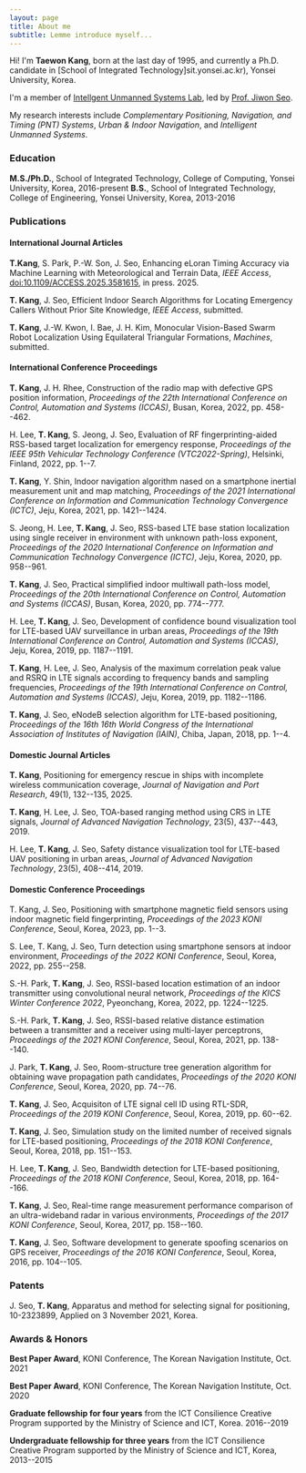```yaml
---
layout: page
title: About me
subtitle: Lemme introduce myself...
---
```


Hi! I'm **Taewon Kang**, born at the last day of 1995, and currently a Ph.D. candidate in [School of Integrated Technology]sit.yonsei.ac.kr), Yonsei University, Korea.

I'm a member of [Intellgent Unmanned Systems Lab](gnss.kr), led by [Prof. Jiwon Seo](jwseo.com).

My research interests include _Complementary Positioning, Navigation, and Timing (PNT) Systems_, _Urban & Indoor Navigation_, and _Intelligent Unmanned Systems_.

### Education

**M.S./Ph.D.**, School of Integrated Technology, College of Computing, Yonsei University, Korea, 2016-present
**B.S.**, School of Integrated Technology, College of Engineering, Yonsei University, Korea, 2013-2016

### Publications

#### International Journal Articles

**T.Kang**, S. Park, P.-W. Son, J. Seo, Enhancing eLoran Timing Accuracy via Machine Learning with Meteorological and Terrain Data, _IEEE Access_, [doi:10.1109/ACCESS.2025.3581615](doi.org/10.1109/ACCESS.2025.3581615), in press. 2025.

**T. Kang**, J. Seo, Efficient Indoor Search Algorithms for Locating Emergency Callers Without Prior Site Knowledge, _IEEE Access_, submitted.

**T. Kang**, J.-W. Kwon, I. Bae, J. H. Kim, Monocular Vision-Based Swarm Robot Localization Using Equilateral Triangular Formations, _Machines_, submitted.

#### International Conference Proceedings

**T. Kang**, J. H. Rhee, Construction of the radio map with defective GPS position information, _Proceedings of the 22th International Conference on Control, Automation and Systems (ICCAS)_, Busan, Korea, 2022, pp. 458--462.

H. Lee, **T. Kang**, S. Jeong, J. Seo, Evaluation of RF fingerprinting-aided RSS-based target localization for emergency response, _Proceedings of the IEEE 95th Vehicular Technology Conference (VTC2022-Spring)_, Helsinki, Finland, 2022, pp. 1--7.

**T. Kang**, Y. Shin, Indoor navigation algorithm nased on a smartphone inertial measurement unit and map matching, _Proceedings of the 2021 International Conference on Information and Communication Technology Convergence (ICTC)_, Jeju, Korea, 2021, pp. 1421--1424.

S. Jeong, H. Lee, **T. Kang**, J. Seo, RSS-based LTE base station localization using single receiver in environment with unknown path-loss exponent, _Proceedings of the 2020 International Conference on Information and Communication Technology Convergence (ICTC)_, Jeju, Korea, 2020, pp. 958--961.

**T. Kang**, J. Seo, Practical simplified indoor multiwall path-loss model, _Proceedings of the 20th International Conference on Control, Automation and Systems (ICCAS)_, Busan, Korea, 2020, pp. 774--777.

H. Lee, **T. Kang**, J. Seo, Development of confidence bound visualization tool for LTE-based UAV surveillance in urban areas, _Proceedings of the 19th International Conference on Control, Automation and Systems (ICCAS)_, Jeju, Korea, 2019, pp. 1187--1191.

**T. Kang**, H. Lee, J. Seo, Analysis of the maximum correlation peak value and RSRQ in LTE signals according to frequency bands and sampling frequencies, _Proceedings of the 19th International Conference on Control, Automation and Systems (ICCAS)_, Jeju, Korea, 2019, pp. 1182--1186.

**T. Kang**, J. Seo, eNodeB selection algorithm for LTE-based positioning, _Proceedings of the 16th 16th World Congress of the International Association of Institutes of Navigation (IAIN)_, Chiba, Japan, 2018, pp. 1--4.

#### Domestic Journal Articles

**T. Kang**, Positioning for emergency rescue in ships with incomplete wireless communication coverage, _Journal of Navigation and Port Research_, 49(1), 132--135, 2025.

**T. Kang**, H. Lee, J. Seo, TOA-based ranging method using CRS in LTE signals, _Journal of Advanced Navigation Technology_, 23(5), 437--443, 2019.

H. Lee, **T. Kang**, J. Seo, Safety distance visualization tool for LTE-based UAV positioning in urban areas, _Journal of Advanced Navigation Technology_, 23(5), 408--414, 2019.

#### Domestic Conference Proceedings

T. Kang, J. Seo, Positioning with smartphone magnetic field sensors using indoor magnetic field fingerprinting, _Proceedings of the 2023 KONI Conference_, Seoul, Korea, 2023, pp. 1--3.

S. Lee, T. Kang, J. Seo, Turn detection using smartphone sensors at indoor environment,  _Proceedings of the 2022 KONI Conference_, Seoul, Korea, 2022, pp. 255--258.

S.-H. Park, **T. Kang**, J. Seo, RSSI-based location estimation of an indoor transmitter using convolutional neural network, _Proceedings of the KICS Winter Conference 2022_, Pyeonchang, Korea, 2022, pp. 1224--1225.

S.-H. Park, **T. Kang**, J. Seo, RSSI-based relative distance estimation between a transmitter and a receiver using multi-layer perceptrons, _Proceedings of the 2021 KONI Conference_, Seoul, Korea, 2021, pp. 138--140.

J. Park, **T. Kang**, J. Seo, Room-structure tree generation algorithm for obtaining wave propagation path candidates, _Proceedings of the 2020 KONI Conference_, Seoul, Korea, 2020, pp. 74--76.

**T. Kang**, J. Seo, Acquisiton of LTE signal cell ID using RTL-SDR, _Proceedings of the 2019 KONI Conference_, Seoul, Korea, 2019, pp. 60--62.

**T. Kang**, J. Seo, Simulation study on the limited number of received signals for LTE-based positioning, _Proceedings of the 2018 KONI Conference_, Seoul, Korea, 2018, pp. 151--153.

H. Lee, **T. Kang**, J. Seo, Bandwidth detection for LTE-based positioning, _Proceedings of the 2018 KONI Conference_, Seoul, Korea, 2018, pp. 164--166.

**T. Kang**, J. Seo, Real-time range measurement performance comparison of an ultra-wideband radar in various environments, _Proceedings of the 2017 KONI Conference_, Seoul, Korea, 2017, pp. 158--160.

**T. Kang**, J. Seo, Software development to generate spoofing scenarios on GPS receiver, _Proceedings of the 2016 KONI Conference_, Seoul, Korea, 2016, pp. 104--105.

### Patents

J. Seo, **T. Kang**, Apparatus and method for selecting signal for positioning, 10-2323899, Applied on 3 November 2021, Korea.

### Awards & Honors

**Best Paper Award**, KONI Conference, The Korean Navigation Institute, Oct. 2021

**Best Paper Award**, KONI Conference, The Korean Navigation Institute, Oct. 2020

**Graduate fellowship for four years** from the ICT Consilience Creative Program supported by the Ministry of Science and ICT, Korea. 2016--2019

**Undergraduate fellowship for three years** from the ICT Consilience Creative Program supported by the Ministry of Science and ICT, Korea, 2013--2015
